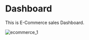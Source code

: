 # Dashboard
This is E-Commerce sales Dashboard.

![ecommerce_1](https://github.com/user-attachments/assets/2cb00e56-136b-4aa8-b82f-4e4ba1e4b561)

